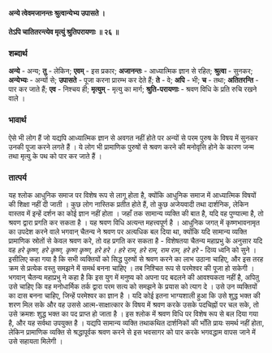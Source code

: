 #### अन्ये त्वेवमजानन्तः श्रुत्वान्येभ्य उपासते ।
#### तेऽपि चातितरन्त्येव मृत्युं श्रुतिपरायणाः ॥ २६ ॥

### शब्दार्थ

**अन्ये** - अन्य; **तु** - लेकिन; **एवम्** - इस प्रकार; **अजानन्तः** - आध्यात्मिक ज्ञान से रहित; **श्रुत्वा** - सुनकर; **अन्येभ्यः** - अन्यों से; **उपासते** - पूजा करना प्रारम्भ कर देते हैं; **ते** - वे; **अपि** - भी; **च** - तथा; **अतितरन्ति** - पार कर जाते हैं; **एव** - निश्चय ही; **मृत्युम्** - मृत्यु का मार्ग; **श्रुति-परायणाः** - श्रवण विधि के प्रति रुचि रखने वाले ।

### भावार्थ

ऐसे भी लोग हैं जो यद्यपि आध्यात्मिक ज्ञान से अवगत नहीं होते पर अन्यों से परम पुरुष के विषय में सुनकर उनकी पूजा करने लगते हैं । ये लोग भी प्रामाणिक पुरुषों से श्रवण करने की मनोवृत्ति होने के कारण जन्म तथा मृत्यु के पथ को पार कर जाते हैं ।

### तात्पर्य

यह श्लोक आधुनिक समाज पर विशेष रूप से लागू होता है, क्योंकि आधुनिक समाज में आध्यात्मिक विषयों की शिक्षा नहीं दी जाती । कुछ लोग नास्तिक प्रतीत होते हैं, तो कुछ अजेयवादी तथा दार्शनिक, लेकिन वास्तव में इन्हें दर्शन का कोई ज्ञान नहीं होता । जहाँ तक सामान्य व्यक्ति की बात है, यदि वह पुण्यात्मा है, तो श्रवण द्वारा प्रगति कर सकता है । यह श्रवण विधि अत्यन्त महत्त्वपूर्ण है । आधुनिक जगत् में कृष्णभावनामृत का उपदेश करने वाले भगवान् चैतन्य ने श्रवण पर अत्यधिक बल दिया था, क्योंकि यदि सामान्य व्यक्ति प्रामाणिक स्रोतों से केवल श्रवण करे, तो वह प्रगति कर सकता है - विशेषतया चैतन्य महाप्रभु के अनुसार यदि वह *हरे कृष्ण, हरे कृष्ण, कृष्ण कृष्ण, हरे हरे । हरे राम, हरे राम, राम राम, हरे हरे* - दिव्य ध्वनि को सुने । इसीलिए कहा गया है कि सभी व्यक्तियों को सिद्ध पुरुषों से श्रवण करने का लाभ उठाना चाहिए, और इस तरह क्रम से प्रत्येक वस्तु समझने में समर्थ बनना चाहिए । तब निश्चित रूप से परमेश्वर की पूजा हो सकेगी । भगवान् चैतन्य महाप्रभु ने कहा है कि इस युग में मनुष्य को अपना पद बदलने की आवश्यकता नहीं है, अपितु उसे चाहिए कि वह मनोधार्मिक तर्क द्वारा परम सत्य को समझने के प्रयास को त्याग दे । उसे उन व्यक्तियों का दास बनना चाहिए, जिन्हें परमेश्वर का ज्ञान है । यदि कोई इतना भाग्यशाली हुआ कि उसे शुद्ध भक्त की शरण मिल सके और वह उससे आत्म-साक्षात्कार के विषय में श्रवण करके उसके पदचिह्नों पर चल सके, तो उसे क्रमशः शुद्ध भक्त का पद प्राप्त हो जाता है । इस श्लोक में श्रवण विधि पर विशेष रूप से बल दिया गया है, और यह सर्वथा उपयुक्त है । यद्यपि सामान्य व्यक्ति तथाकथित दार्शनिकों की भाँति प्रायः समर्थ नहीं होता, लेकिन प्रामाणिक व्यक्ति से श्रद्धापूर्वक श्रवण करने से इस भवसागर को पार करके भगवद्धाम वापस जाने में उसे सहायता मिलेगी ।
